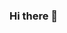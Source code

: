 ### Hi there 👋

<!--
**RevathiGuduru123/RevathiGuduru123** is a ✨ _special_ ✨ repository because its `README.md` (this file) appears on your GitHub profile.

Here are some ideas to get you started:

- 🔭 I’m currently working on Masters
- 🌱 I’m currently learning Web Applications
- 👯 I’m looking to collaborate on Github Projects
- 🤔 I’m looking for help with Github Queries
- 💬 Ask me about Web Applications
- 📫 How to reach me: +91 9959648601
- 😄 Pronouns: she
- ⚡ Fun fact: expressions
-->
